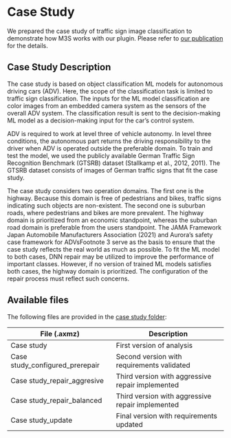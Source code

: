 # Case Study

We prepared the case study of traffic sign image classification to demonstrate how M3S works with our plugin. Please refer to [our publication](https://link.springer.com/article/10.1007/s11219-024-09687-z) for the details.

## Case Study Description

The case study is based on object classification ML models for autonomous driving cars (ADV). Here, the scope of the classification task is limited to traffic sign classification. The inputs for the ML model classification are color images from an embedded camera system as the sensors of the overall ADV system. The classification result is sent to the decision-making ML model as a decision-making input for the car’s control system. 

ADV is required to work at level three of vehicle autonomy. In level three conditions, the autonomous part returns the driving responsibility to the driver when ADV is operated outside the preferable domain. To train and test the model, we used the publicly available German Traffic Sign Recognition Benchmark (GTSRB) dataset (Stallkamp et al., 2012, 2011). The GTSRB dataset consists of images of German traffic signs that fit the case study.

The case study considers two operation domains. The first one is the highway. Because this domain is free of pedestrians and bikes, traffic signs indicating such objects are non-existent. The second one is suburban roads, where pedestrians and bikes are more prevalent. The highway domain is prioritized from an economic standpoint, whereas the suburban road domain is preferable from the users standpoint. The JAMA Framework Japan Automobile Manufacturers Association (2021) and Aurora’s safety case framework for ADVsFootnote 3 serve as the basis to ensure that the case study reflects the real world as much as possible. To fit the ML model to both cases, DNN repair may be utilized to improve the performance of important classes. However, if no version of trained ML models satisfies both cases, the highway domain is prioritized. The configuration of the repair process must reflect such concerns.

## Available files

The following files are provided in the [case study folder](https://github.com/jst-qaml/framework-modeling-tool/tree/main/case%20study):

| File (.axmz)                    | Description                                     |
| ------------------------------- | ----------------------------------------------- |
| Case study                      | First version of analysis                       |
| Case study_configured_prerepair | Second version with requirements validated      |
| Case study_repair_aggresive     | Third version with aggressive repair implemented |
| Case study_repair_balanced      | Third version with aggressive repair implemented |
| Case study_update               | Final version with requirements updated         |

